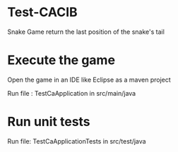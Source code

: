 # Test-CACIB
Snake Game return the last position of the snake's tail

# Execute the game
Open the game in an IDE like Eclipse as a maven project

Run file : TestCaApplication in src/main/java

# Run unit tests
Run file: TestCaApplicationTests in src/test/java

 
